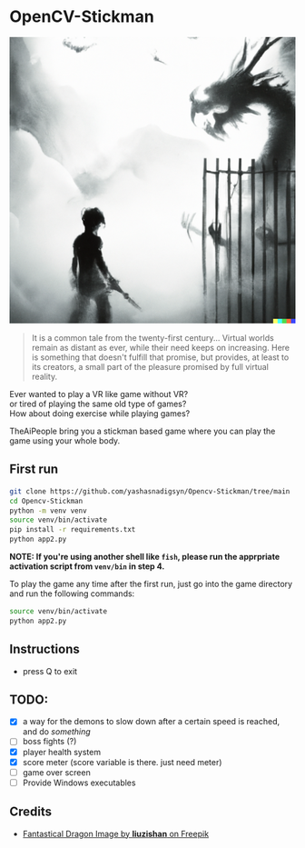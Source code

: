 # OpenCV-Stickman

![cover](./Assets/other/cover.png)

> It is a common tale from the twenty-first century...
> Virtual worlds remain as distant as ever, while their need keeps on increasing.
> Here is something that doesn't fulfill that promise, but provides, at least to its creators,
> a small part of the pleasure promised by full virtual reality.

Ever wanted to play a VR like game without VR?  
or tired of playing the same old type of games?  
How about doing exercise while playing games?  

TheAiPeople bring you a stickman based game where you can play the game using your whole body.  


## First run
```bash
git clone https://github.com/yashasnadigsyn/Opencv-Stickman/tree/main
cd Opencv-Stickman
python -m venv venv
source venv/bin/activate
pip install -r requirements.txt
python app2.py
```

**NOTE: If you're using another shell like `fish`, please run the apprpriate activation script from `venv/bin` in step 4.**

To play the game any time after the first run, just go into the game directory and run the following commands:
```bash
source venv/bin/activate
python app2.py
```

## Instructions
- press Q to exit

## TODO:
- [x] a way for the demons to slow down after a certain speed is reached, and do _something_
- [ ] boss fights (?)
- [x] player health system
- [x] score meter (score variable is there. just need meter)
- [ ] game over screen
- [ ] Provide Windows executables

## Credits
- [Fantastical Dragon Image by **liuzishan** on Freepik](https://www.freepik.com/free-photo/fantastic-illustration-ancient-chinese-themes_14541139.htm#query=monster&position=25&from_view=search&track=sph)

